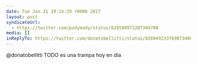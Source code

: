 ```yaml
---
date: Tue Jan 31 19:14:29 +0000 2017
layout: post
syndicateUrl:
  - https://twitter.com/pudymody/status/826508972207304708
media: []
inReplyTo: https://twitter.com/donatobellitti/status/826049233769873408
---
```

@donatobellitti TODO es una trampa hoy en dia

